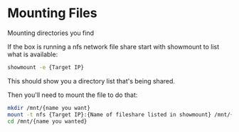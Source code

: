 # Mounting Files
Mounting directories you find

If the box is running a nfs network file share start with showmount to list what is available:
```bash
showmount -e {Target IP}
```

This should show you a directory list that's being shared.

Then you'll need to mount the file to do that:
```bash
mkdir /mnt/{name you want}
mount -t nfs {Target IP}:{Name of fileshare listed in showmount} /mnt/{name you wanted}
cd /mnt/{name you wanted}
```
